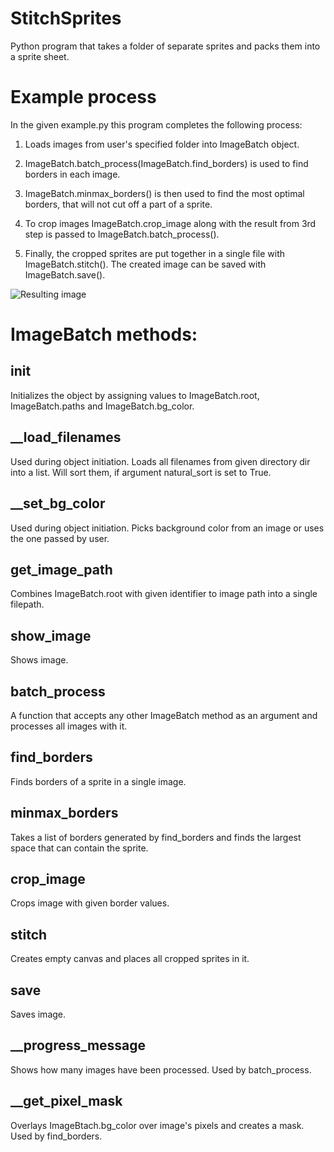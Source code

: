 # StitchSprites
Python program that takes a folder of separate sprites and packs them into a sprite sheet.

# Example process
In the given example.py this program completes the following process:

1) Loads images from user's specified folder into ImageBatch object. 

2) ImageBatch.batch_process(ImageBatch.find_borders) is used to find borders in each image.
3) ImageBatch.minmax_borders() is then used to find the most optimal borders, that will not cut off a part of a sprite.

4) To crop images ImageBatch.crop_image along with the result from 3rd step is passed to ImageBatch.batch_process().

5) Finally, the cropped sprites are put together in a single file with ImageBatch.stitch(). The created image can be saved with ImageBatch.save().

![Resulting image](https://github.com/alisev/StitchSprites/blob/master/output/sprite_sheet.png)


# ImageBatch methods:
## __init__
Initializes the object by assigning values to ImageBatch.root, ImageBatch.paths and ImageBatch.bg_color.

## __load_filenames
Used during object initiation. 
Loads all filenames from given directory dir into a list. Will sort them, if argument natural_sort is set to True.

## __set_bg_color
Used during object initiation. 
Picks background color from an image or uses the one passed by user.

## get_image_path
Combines ImageBatch.root with given identifier to image path into a single filepath.

## show_image
Shows image.

## batch_process
A function that accepts any other ImageBatch method as an argument and processes all images with it.

## find_borders
Finds borders of a sprite in a single image.

## minmax_borders
Takes a list of borders generated by find_borders and finds the largest space that can contain the sprite.

## crop_image
Crops image with given border values.

## stitch
Creates empty canvas and places all cropped sprites in it.

## save
Saves image.

## __progress_message
Shows how many images have been processed. Used by batch_process.

## __get_pixel_mask
Overlays ImageBtach.bg_color over image's pixels and creates a mask. Used by find_borders.

